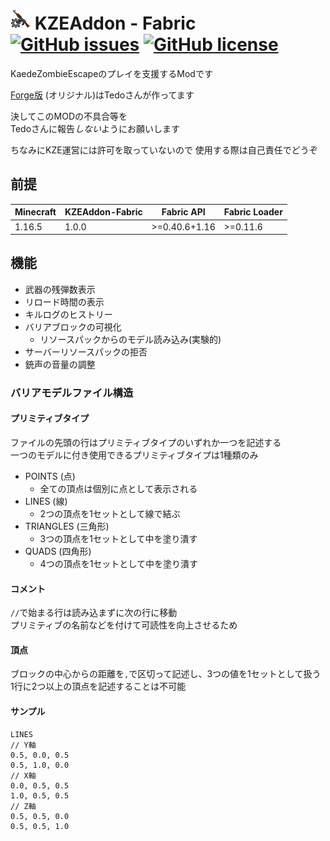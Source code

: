 # <img src="src/main/resources/assets/kzeaddon-fabric/icon.png" width=32> KZEAddon - Fabric [![GitHub issues](https://img.shields.io/github/issues/patakapata/KZEAddon-Fabric-1.16.5?color=brightgreen)](https://github.com/patakapata/KZEAddon-Fabric-1.16.5/issues) [![GitHub license](https://img.shields.io/github/license/patakapata/KZEAddon-Fabric-1.16.5?color=brightgreen)](https://github.com/patakapata/KZEAddon-Fabric-1.16.5/blob/master/LICENSE)

KaedeZombieEscapeのプレイを支援するModです

[Forge版](https://github.com/tedo0627/KZEAddon)
(オリジナル)はTedoさんが作ってます

決してこのMODの不具合等を<br>
Tedoさんに報告*しない*ようにお願いします

ちなみにKZE運営には許可を取っていないので 使用する際は自己責任でどうぞ

## 前提

| Minecraft | KZEAddon-Fabric | Fabric API     | Fabric Loader |
|-----------|-----------------|----------------|---------------|
| 1.16.5    | 1.0.0           | \>=0.40.6+1.16 | \>=0.11.6     |

## 機能

* 武器の残弾数表示
* リロード時間の表示
* キルログのヒストリー
* バリアブロックの可視化
    * リソースパックからのモデル読み込み(実験的)
* サーバーリソースパックの拒否
* 銃声の音量の調整

### バリアモデルファイル構造

#### プリミティブタイプ

ファイルの先頭の行はプリミティブタイプのいずれか一つを記述する<br>
一つのモデルに付き使用できるプリミティブタイプは1種類のみ

* POINTS (点)
    * 全ての頂点は個別に点として表示される
* LINES (線)
    * 2つの頂点を1セットとして線で結ぶ
* TRIANGLES (三角形)
    * 3つの頂点を1セットとして中を塗り潰す
* QUADS (四角形)
    * 4つの頂点を1セットとして中を塗り潰す

#### コメント

`//`で始まる行は読み込まずに次の行に移動<br>
プリミティブの名前などを付けて可読性を向上させるため

#### 頂点

ブロックの中心からの距離を`,`で区切って記述し、3つの値を1セットとして扱う<br>
1行に2つ以上の頂点を記述することは不可能

#### サンプル

```
LINES
// Y軸
0.5, 0.0, 0.5
0.5, 1.0, 0.0
// X軸
0.0, 0.5, 0.5
1.0, 0.5, 0.5
// Z軸
0.5, 0.5, 0.0
0.5, 0.5, 1.0
```
